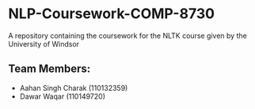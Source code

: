 # NLP-Coursework-COMP-8730
A repository containing the coursework for the NLTK course given by the University of Windsor


## Team Members:

<ul>
<li>Aahan Singh Charak (110132359)</li>
  <li>Dawar Waqar (110149720)</li>
</ul>
